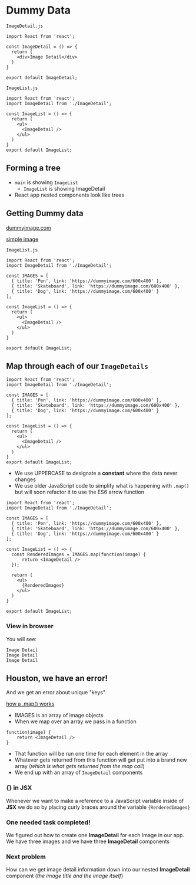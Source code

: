 # Dummy Data

`ImageDetail.js`

```
import React from 'react';

const ImageDetail = () => {
  return (
    <div>Image Detail</div>
  )
}

export default ImageDetail;
```

`ImageList.js`

```
import React from 'react';
import ImageDetail from './ImageDetail';

const ImageList = () => {
  return (
    <ul>
      <ImageDetail />
    </ul>
  )
}
export default ImageList;
```

## Forming a tree
* `main` is showing `ImageList`
    - `ImageList` is showing ImageDetail
* React app nested components look like trees

## Getting Dummy data
[dummyimage.com](https://dummyimage.com/)

[simple image](https://dummyimage.com/600x400)

`ImageList.js`

```
import React from 'react';
import ImageDetail from './ImageDetail';

const IMAGES = [
  { title: 'Pen', link: 'https://dummyimage.com/600x400' },
  { title: 'Skateboard', link: 'https://dummyimage.com/600x400' },
  { title: 'Dog', link: 'https://dummyimage.com/600x400' }
];

const ImageList = () => {
  return (
    <ul>
      <ImageDetail />
    </ul>
  )
}

export default ImageList;
```

## Map through each of our `ImageDetails`

```
import React from 'react';
import ImageDetail from './ImageDetail';

const IMAGES = [
  { title: 'Pen', link: 'https://dummyimage.com/600x400' },
  { title: 'Skateboard', link: 'https://dummyimage.com/600x400' },
  { title: 'Dog', link: 'https://dummyimage.com/600x400' }
];

const ImageList = () => {
  return (
    <ul>
      <ImageDetail />
    </ul>
  )
}
export default ImageList;
```

* We use UPPERCASE to designate a **constant** where the data never changes
* We use older JavaScript code to simplify what is happening with `.map()` but will soon refactor it to use the ES6 arrow function

```
import React from 'react';
import ImageDetail from './ImageDetail';

const IMAGES = [
  { title: 'Pen', link: 'https://dummyimage.com/600x400' },
  { title: 'Skateboard', link: 'https://dummyimage.com/600x400' },
  { title: 'Dog', link: 'https://dummyimage.com/600x400' }
];

const ImageList = () => {
  const RenderedImages = IMAGES.map(function(image) {
      return <ImageDetail />
  });

  return (
    <ul>
      {RenderedImages}
    </ul>
  )
}

export default ImageList;
```

### View in browser
You will see:

```
Image Detail
Image Detail
Image Detail
```

## Houston, we have an error!
And we get an error about unique "keys"

[how a .map() works](https://i.imgur.com/XqOwxb2.png)

* IMAGES is an array of image objects
* When we map over an array we pass in a function

```
function(image) {
    return <ImageDetail />
}
```

* That function will be run one time for each element in the array
* Whatever gets returned from this function will get put into a brand new array (_which is what gets returned from the map call_)
* We end up with an array of `ImageDetail` components

### {} in JSX
Whenever we want to make a reference to a JavaScript variable inside of **JSX** we do so by placing curly braces around the variable `{RenderedImages}`

### One needed task completed!
We figured out how to create one **ImageDetail** for each Image in our app. We have three images and we have three **ImageDetail** components

### Next problem
How can we get image detail information down into our nested **ImageDetail** component (_the image title and the image itself_)


